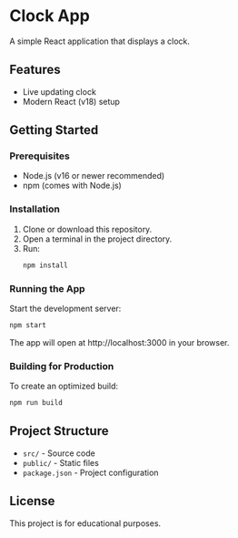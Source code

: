 # Clock App

A simple React application that displays a clock.

## Features
- Live updating clock
- Modern React (v18) setup

## Getting Started

### Prerequisites
- Node.js (v16 or newer recommended)
- npm (comes with Node.js)

### Installation
1. Clone or download this repository.
2. Open a terminal in the project directory.
3. Run:
   ```bash
   npm install
   ```

### Running the App
Start the development server:
```bash
npm start
```
The app will open at http://localhost:3000 in your browser.

### Building for Production
To create an optimized build:
```bash
npm run build
```

## Project Structure
- `src/` - Source code
- `public/` - Static files
- `package.json` - Project configuration

## License
This project is for educational purposes.
